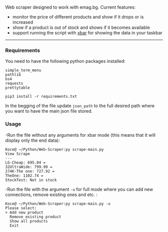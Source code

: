 Web scraper designed to work with emag.bg. Current features: <br>
* monitor the price of different products and show if it drops or is increased
* show if a product is out of stock and shows if it becomes available
* support running the script with [xbar](https://xbarapp.com/) for showing the data in your taskbar
---
### Requirements
You need to have the following python packages installed:
```commandline
simple_term_menu
pathlib
bs4
requests
prettytable
```
```
pip3 install -r requirements.txt
```

In the begging of the file update `json_path` to the full desired path where you want to have the main json file stored.

### Usage
-Run the file without any arguments for xbar mode (this means that it will display only the end data): <br>
```
Koce@ ~/Python/Web-Scraper:py scrape-main.py
View Scrape
---
LG-Cheap: 695.04 =
32UltraWide: 799.99 =
274K-The one: 727.92 =
TheOne: 1102.74 =
StockTest: Not in stock
```

-Run the file with the argument `-u` for full mode where you can add new connections, remove existing ones and etc. : <br>
```
Koce@ ~/Python/Web-Scraper:py scrape-main.py -u
Please select:
> Add new product
  Remove existing product
  Show all products
  Exit
```
